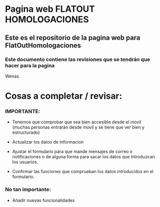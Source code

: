 # Pagina web FLATOUT HOMOLOGACIONES
## Este es el repositorio de la pagina web para FlatOutHomologaciones

### Este documento contiene las revisiones que se tendrán que hacer para la pagina   

Wenas.

# Cosas a completar / revisar:

### IMPORTANTE:
- Tenemos que comprobar que sea bien accesible desde el movil (muchas personas entrarán desde movil y se tiene que ver bien y estructurado)

- Actualizar los datos de informacion

- Ajustar el formulario para que mande mensajes de correo o notificaciones o de alguna forma para sacar los datos que introduzcan los usuarios.

- Confirmar las funciones que comprueban los datos introducidos en el formulario.

### No tan importante:

- Añadir nuevas funcionalidades